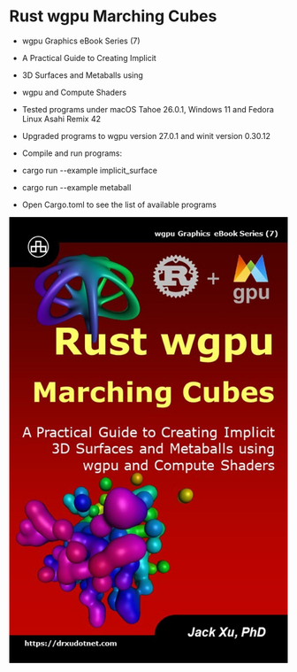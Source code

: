 # Rust wgpu Marching Cubes

* wgpu Graphics eBook Series (7)
* A Practical Guide to Creating Implicit
* 3D Surfaces and Metaballs using
* wgpu and Compute Shaders

* Tested programs under macOS Tahoe 26.0.1, Windows 11 and Fedora Linux Asahi Remix 42
* Upgraded programs to wgpu version 27.0.1 and winit version 0.30.12

* Compile and run programs:
* cargo run --example implicit_surface
* cargo run --example metaball

* Open Cargo.toml to see the list of available programs

![alt text](https://github.com/carlosvneto/wgpu-marching-cubes/blob/main/images/ebook_cover.jpg?raw=true)
